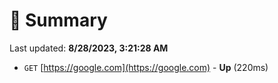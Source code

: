 # 📖 Summary
Last updated: **8/28/2023, 3:21:28 AM**

- `GET` [https://google.com](https://google.com) - **Up** (220ms)
